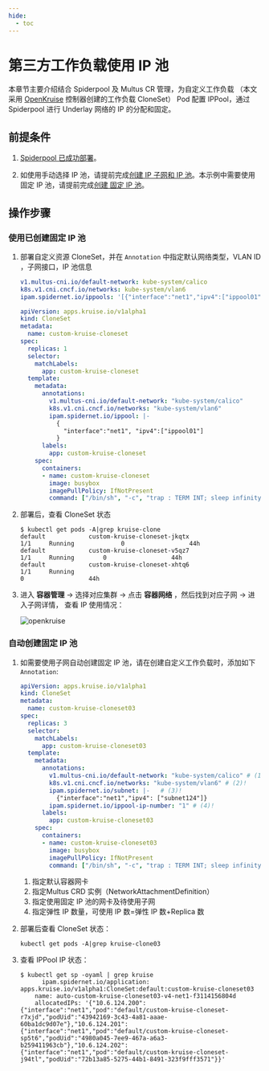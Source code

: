 ```yaml
---
hide:
  - toc
---
```


# 第三方工作负载使用 IP 池

本章节主要介绍结合 Spiderpool 及 Multus CR 管理，为自定义工作负载
（本文采用 [OpenKruise](https://github.com/openkruise/kruise) 控制器创建的工作负载 CloneSet）
Pod 配置 IPPool，通过 Spiderpool 进行 Underlay 网络的 IP 的分配和固定。

## 前提条件

1. [Spiderpool 已成功部署](../../modules/spiderpool/install/install.md)。

2. 如使用手动选择 IP 池，请提前完成[创建 IP 子网和 IP 池](../../config/ippool/createpool.md)。本示例中需要使用固定 IP 池，请提前完成[创建 固定 IP 池](../../config/ippool/createpool.md)。

## 操作步骤

### 使用已创建固定 IP 池

1. 部署自定义资源 CloneSet，并在 `Annotation` 中指定默认网络类型，VLAN ID ，子网接口，IP 池信息

    ```yaml
    v1.multus-cni.io/default-network: kube-system/calico
    k8s.v1.cni.cncf.io/networks: kube-system/vlan6
    ipam.spidernet.io/ippools: '[{"interface":"net1","ipv4":["ippool01"]}]'
    ```

    ```yaml
    apiVersion: apps.kruise.io/v1alpha1
    kind: CloneSet
    metadata:
      name: custom-kruise-cloneset
    spec:
      replicas: 1
      selector:
        matchLabels:
          app: custom-kruise-cloneset
      template:
        metadata:
          annotations:
            v1.multus-cni.io/default-network: "kube-system/calico"
            k8s.v1.cni.cncf.io/networks: "kube-system/vlan6"
            ipam.spidernet.io/ippool: |-
              {
                "interface":"net1", "ipv4":["ippool01"]
              }
          labels:
            app: custom-kruise-cloneset
        spec:
          containers:
          - name: custom-kruise-cloneset
            image: busybox
            imagePullPolicy: IfNotPresent
            command: ["/bin/sh", "-c", "trap : TERM INT; sleep infinity & wait"]
    ```

2. 部署后，查看 CloneSet 状态

    ```
    $ kubectl get pods -A|grep kruise-clone
    default            custom-kruise-cloneset-jkqtx                                      1/1     Running             0                  44h
    default            custom-kruise-cloneset-v5qz7                                      1/1     Running        0                  44h
    default            custom-kruise-cloneset-xhtq6                                      1/1     Running
    0                  44h
    ```

3. 进入 __容器管理__ -> 选择对应集群 -> 点击 __容器网络__ ，然后找到对应子网 -> 进入子网详情， 查看 IP 使用情况：

    ​![openkruise](https://docs.daocloud.io/daocloud-docs-images/docs/network/images/openkruise.jpg)

### 自动创建固定 IP 池

1. 如需要使用子网自动创建固定 IP 池，请在创建自定义工作负载时，添加如下 `Annotation`:

    ```yaml
    apiVersion: apps.kruise.io/v1alpha1
    kind: CloneSet
    metadata:
      name: custom-kruise-cloneset03
    spec:
      replicas: 3
      selector:
        matchLabels:
          app: custom-kruise-cloneset03
      template:
        metadata:
          annotations:
            v1.multus-cni.io/default-network: "kube-system/calico" # (1)!
            k8s.v1.cni.cncf.io/networks: "kube-system/vlan6" # (2)!
            ipam.spidernet.io/subnet: |-   # (3)!
              {"interface":"net1","ipv4": ["subnet124"]}
            ipam.spidernet.io/ippool-ip-number: "1" # (4)!
          labels:
            app: custom-kruise-cloneset03
        spec:
          containers:
          - name: custom-kruise-cloneset03
            image: busybox
            imagePullPolicy: IfNotPresent
            command: ["/bin/sh", "-c", "trap : TERM INT; sleep infinity & wait"]
    ```

    1. 指定默认容器网卡
    2. 指定Multus CRD 实例（NetworkAttachmentDefinition）
    3. 指定使用固定 IP 池的网卡及待使用子网
    4. 指定弹性 IP 数量，可使用 IP 数=弹性 IP 数+Replica 数

2. 部署后查看 CloneSet 状态：

    ```shell
    kubectl get pods -A|grep kruise-clone03
    ```

3. 查看 IPPool IP 状态：

    ```shell
    $ kubectl get sp -oyaml | grep kruise
          ipam.spidernet.io/application: apps.kruise.io/v1alpha1:CloneSet:default:custom-kruise-cloneset03
        name: auto-custom-kruise-cloneset03-v4-net1-f3114156804d
        allocatedIPs: '{"10.6.124.200":{"interface":"net1","pod":"default/custom-kruise-cloneset-r7xjd","podUid":"43942169-3c43-4a81-aaae-60ba1dc9d07e"},"10.6.124.201":{"interface":"net1","pod":"default/custom-kruise-cloneset-sp5t6","podUid":"4980a045-7ee9-467a-a6a3-b259411963cb"},"10.6.124.202":{"interface":"net1","pod":"default/custom-kruise-cloneset-j94tl","podUid":"72b13a85-5275-44b1-8491-323f9fff3571"}}'   
    ```
